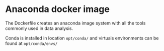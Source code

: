 # Anaconda docker image

The Dockerfile creates an anaconda image system with all the tools
commonly used in data analysis.

Conda is installed in location `opt/conda/` and virtuals environments
can be found at `opt/conda/envs/`